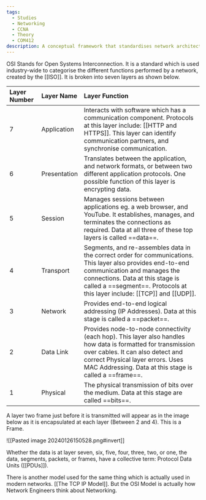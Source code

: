 ```yaml
---
tags:
  - Studies
  - Networking
  - CCNA
  - Theory
  - COM412
description: A conceptual framework that standardises network architecture into seven layers.
---
```


OSI Stands for Open Systems Interconnection. It is a standard which is used industry-wide to categorise the different functions performed by a network, created by the [[ISO]]. It is broken into seven layers as shown below.

| Layer Number | Layer Name   | Layer Function                                                                                                                                                                                                                                            |
| :----------- | :----------- | :-------------------------------------------------------------------------------------------------------------------------------------------------------------------------------------------------------------------------------------------------------- |
| 7            | Application  | Interacts with software which has a communication component. Protocols at this layer include: [[HTTP and HTTPS]]. This layer can identify communication partners, and synchronise communication.                                                          |
| 6            | Presentation | Translates between the application, and network formats, or between two different application protocols. One possible function of this layer is encrypting data.                                                                                          |
| 5            | Session      | Manages sessions between applications eg. a web browser, and YouTube. It establishes, manages, and terminates the connections as required. Data at all three of these top layers is called ==data==.                                                      |
| 4            | Transport    | Segments, and re-assembles data in the correct order for communications. This layer also provides end-to-end communication and manages the connections. Data at this stage is called a ==segment==. Protocols at this layer include: [[TCP]] and [[UDP]]. |
| 3            | Network      | Provides end-to-end logical addressing (IP Addresses). Data at this stage is called a ==packet==.                                                                                                                                                         |
| 2            | Data Link    | Provides node-to-node connectivity (each hop). This layer also handles how data is formatted for transmission over cables. It can also detect and correct Physical layer errors. Uses MAC Addressing. Data at this stage is called a ==frame==.           |
| 1            | Physical     | The physical transmission of bits over the medium. Data at this stage are called ==bits==.                                                                                                                                                                |

A layer two frame just before it is transmitted will appear as in the image below as it is encapsulated at each layer (Between 2 and 4). This is a Frame.

![[Pasted image 20240126150528.png#invert]]

Whether the data is at layer seven, six, five, four, three, two, or one, the data, segments, packets, or frames, have a collective term: Protocol Data Units ([[PDUs]]).

There is another model used for the same thing which is actually used in modern networks. [[The TCP IP Model]]. But the OSI Model is actually how Network Engineers think about Networking.